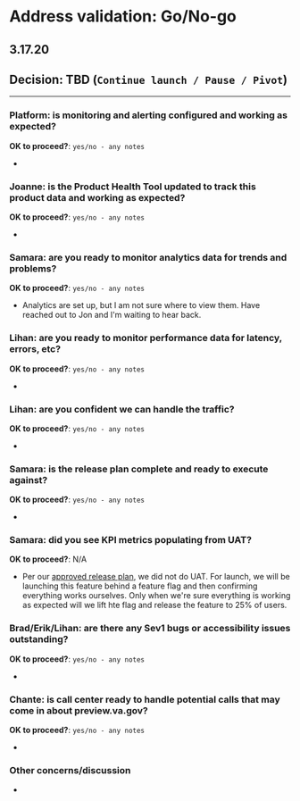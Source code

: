 # Address validation: Go/No-go 
## 3.17.20

## Decision: TBD (`Continue launch / Pause / Pivot`)

---

### Platform: is monitoring and alerting configured and working as expected?

**OK to proceed?**: `yes/no - any notes`

- 

### Joanne: is the Product Health Tool updated to track this product data and working as expected?


**OK to proceed?**: `yes/no - any notes`

- 

### Samara: are you ready to monitor analytics data for trends and problems?


**OK to proceed?**: `yes/no - any notes`

- Analytics are set up, but I am not sure where to view them. Have reached out to Jon and I'm waiting to hear back.


### Lihan: are you ready to monitor performance data for latency, errors, etc?


**OK to proceed?**: `yes/no - any notes`

- 

### Lihan: are you confident we can handle the traffic?


**OK to proceed?**: `yes/no - any notes`

- 

### Samara: is the release plan complete and ready to execute against?


**OK to proceed?**: `yes/no - any notes`

- 

### Samara: did you see KPI metrics populating from UAT?


**OK to proceed?**: N/A

- Per our [approved release plan](https://github.com/department-of-veterans-affairs/va.gov-team/blob/master/products/identity-personalization/change-address/address-validation/release-plan.md), we did not do UAT. For launch, we will be launching this feature behind a feature flag and then confirming everything works ourselves. Only when we're sure everything is working as expected will we lift hte flag and release the feature to 25% of users. 

### Brad/Erik/Lihan: are there any Sev1 bugs or accessibility issues outstanding?


**OK to proceed?**: `yes/no - any notes`

- 

### Chante: is call center ready to handle potential calls that may come in about preview.va.gov?


**OK to proceed?**: `yes/no - any notes`

- 

### Other concerns/discussion

- 
